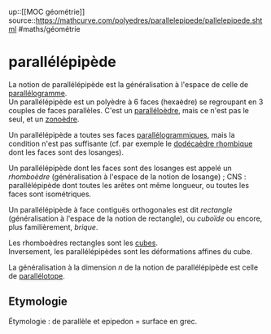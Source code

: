 up::[[MOC géométrie]]
source::https://mathcurve.com/polyedres/parallelepipede/pallelepipede.shtml
#maths/géométrie 
# parallélépipède

La notion de parallélépipède est la généralisation à l'espace de celle de [parallélogramme](https://mathcurve.com/polyedres/parallelogramme/parallelogramme.shtml).  
Un parallélépipède est un polyèdre à 6 faces (hexaèdre) se regroupant en 3 couples de faces parallèles. C'est un [paralléloèdre](https://mathcurve.com/polyedres/paralleloedre/paralleloedre.shtml), mais ce n'est pas le seul, et un [zonoèdre](https://mathcurve.com/polyedres/zonaedre/zonaedre.shtml).

Un parallélépipède a toutes ses faces [parallélogrammiques](https://mathcurve.com/polyedres/parallelogramme/parallelogramme.shtml), mais la condition n'est pas suffisante (cf. par exemple le [dodécaèdre rhombique](https://mathcurve.com/polyedres/dodecaedre_rhombique/dodecaedre_rhombique.shtml) dont les faces sont des losanges).

Un parallélépipède dont les faces sont des losanges est appelé un _rhomboèdre_ (généralisation à l'espace de la notion de losange) ; CNS : parallélépipède dont toutes les arêtes ont même longueur, ou toutes les faces sont isométriques.

Un parallélépipède à face contiguës orthogonales est dit _rectangle_ (généralisation à l'espace de la notion de rectangle), ou _cuboïde_ ou encore, plus familièrement, _brique_.

Les rhomboèdres rectangles sont les [cubes](https://mathcurve.com/polyedres/cube/cube.shtml).  
Inversement, les parallélépipèdes sont les déformations affines du cube.

La généralisation à la dimension _n_ de la notion de parallélépipède est celle de [parallélotope](https://mathcurve.com/polyedres/parallelotope/parallelotope.shtml).

## Etymologie

Étymologie : de parallèle et epipedon = surface en grec.
